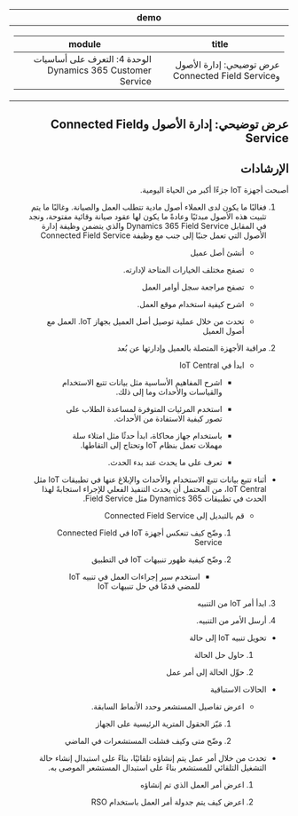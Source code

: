 <div id="readme" class="Box-body readme blob js-code-block-container p-5 p-xl-6 gist-border-0" dir="rtl">
    <article class="markdown-body entry-content container-lg" itemprop="text"><table>
  <thead>
  <tr>
  <th>demo</th>
  </tr>
  </thead>
  <tbody>
  <tr>
  <td><div><table>
  <thead>
  <tr>
  <th>title</th>
  <th>module</th>
  </tr>
  </thead>
  <tbody>
  <tr>
  <td><div>عرض توضيحي: إدارة الأصول وConnected Field Service</div></td>
  <td><div>الوحدة 4: التعرف على أساسيات Dynamics 365 Customer Service</div></td>
  </tr>
  </tbody>
</table>
</div></td>
  </tr>
  </tbody>
</table>

# عرض توضيحي: إدارة الأصول وConnected Field Service

## الإرشادات

أصبحت أجهزة IoT جزءًا أكبر من الحياة اليومية. 

1. فغالبًا ما يكون لدى العملاء أصول مادية تتطلب العمل والصيانة. وغالبًا ما يتم تثبيت هذه الأصول مبدئيًا وعادةً ما يكون لها عقود صيانة وقائية مفتوحة، ونجد في المقابل Dynamics 365 Field Service والذي يتضمن وظيفة إدارة الأصول التي تعمل جنبًا إلى جنب مع وظيفة Connected Field Service 

	- أنشئ أصل عميل

	- تصفح مختلف الخيارات المتاحة لإدارته. 

	- تصفح مراجعة سجل أوامر العمل

	- اشرح كيفية استخدام موقع العمل. 

	- تحدث من خلال عملية توصيل أصل العميل بجهاز IoT. العمل مع أصول العميل

 

2. مراقبة الأجهزة المتصلة بالعميل وإدارتها عن بُعد

	- ابدأ في IoT Central

		- اشرح المفاهيم الأساسية مثل بيانات تتبع الاستخدام والقياسات والأحداث وما إلى ذلك. 

		- استخدم المرئيات المتوفرة لمساعدة الطلاب على تصور كيفية الاستفادة من الأحداث. 

		- باستخدام جهاز محاكاة، ابدأ حدثًا مثل امتلاء سلة مهملات تعمل بنظام IoT وتحتاج إلى التقاطها. 

		- تعرف على ما يحدث عند بدء الحدث. 

- أثناء تتبع بيانات تتبع الاستخدام والأحداث والإبلاغ عنها في تطبيقات IoT مثل IoT Central، من المحتمل أن يحدث التنفيذ الفعلي للإجراء استجابةً لهذا الحدث في تطبيقات Dynamics 365 مثل Field Service. 

	- قم بالتبديل إلى Connected Field Service

		1. وضّح كيف تنعكس أجهزة IoT في Connected Field Service

		2. وضّح كيفية ظهور تنبيهات IoT في التطبيق

			- استخدم سير إجراءات العمل في تنبيه IoT للمضي قدمًا في حل تنبيهات IoT

3. ابدأ أمر IoT من التنبيه

4. أرسل الأمر من التنبيه. 

- تحويل تنبيه IoT إلى حالة

	1. حاول حل الحالة

	2. حوِّل الحالة إلى أمر عمل

- الحالات الاستباقية

	- اعرض تفاصيل المستشعر وحدد الأنماط السابقة. 

		1. مَيّز الحقول المترية الرئيسية على الجهاز

		2. وضّح متى وكيف فشلت المستشعرات في الماضي 

- تحدث من خلال أمر عمل يتم إنشاؤه تلقائيًا، بناءً على استبدال إنشاء حالة التشغيل التلقائي للمستشعر بناءً على استبدال المستشعر الموصى به. 

	1. اعرض أمر العمل الذي تم إنشاؤه 

	2. اعرض كيف يتم جدولة أمر العمل باستخدام RSO
